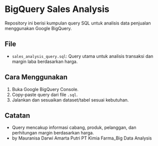 # BigQuery Sales Analysis

Repository ini berisi kumpulan query SQL untuk analisis data penjualan menggunakan Google BigQuery.

## File

- `sales_analysis_query.sql`: Query utama untuk analisis transaksi dan margin laba berdasarkan harga.
  
## Cara Menggunakan

1. Buka Google BigQuery Console.
2. Copy-paste query dari file `.sql`.
3. Jalankan dan sesuaikan dataset/tabel sesuai kebutuhan.

## Catatan

- Query mencakup informasi cabang, produk, pelanggan, dan perhitungan margin berdasarkan harga.
- by Mauranisa Darwi Amarta Putri
  PT Kimia Farma_Big Data Analysis
